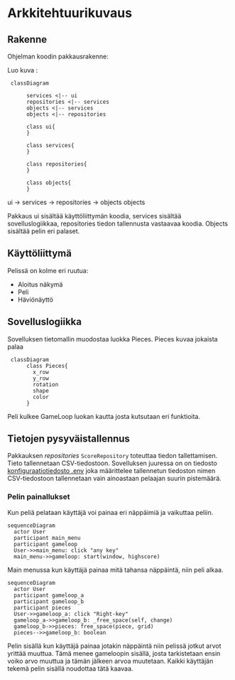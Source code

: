 # Arkkitehtuurikuvaus
## Rakenne
Ohjelman koodin pakkausrakenne:

Luo kuva :
```mermaid
 classDiagram
      
      services <|-- ui
      repositories <|-- services
      objects <|-- services
      objects <|-- repositories
      
      class ui{
      }
      
      class services{
      }
      
      class repositories{
      }
      
      class objects{
      }
```
ui -> services -> repositories -> objects
                  objects

Pakkaus ui sisältää käyttöliittymän koodia, services sisältää sovelluslogiikkaa, repositories tiedon tallennusta vastaavaa koodia. Objects sisältää pelin eri palaset.

## Käyttöliittymä
Pelissä on kolme eri ruutua:
* Aloitus näkymä
* Peli
* Häviönäyttö

## Sovelluslogiikka
Sovelluksen tietomallin muodostaa luokka Pieces. Pieces kuvaa jokaista palaa
```mermaid
 classDiagram
      class Pieces{
        x_row
        y_row
        rotation
        shape
        color
      }
```
Peli kulkee GameLoop luokan kautta josta kutsutaan eri funktioita.

## Tietojen pysyväistallennus
Pakkauksen _repositories_ `ScoreRepository` toteuttaa tiedon tallettamisen. Tieto tallennetaan CSV-tiedostoon. 
Sovelluksen juuressa on on tiedosto [konfiguraatiotiedosto .env](https://github.com/HYTApio/ot-harjoitustyo/blob/master/.env) joka määrittelee tallennetun tiedoston nimen
CSV-tiedostoon tallennetaan vain ainoastaan pelaajan suurin pistemäärä.


### Pelin painallukset
Kun peliä pelataan käyttäjä voi painaa eri näppäimiä ja vaikuttaa peliin. 

```mermaid
sequenceDiagram
  actor User
  participant main_menu
  participant gameloop
  User->>main_menu: click "any key"
  main_menu->>gameloop: start(window, highscore)
```
Main menussa kun käyttäjä painaa mitä tahansa näppäintä, niin peli alkaa.

```mermaid
sequenceDiagram
  actor User
  participant gameloop_a
  participant gameloop_b
  participant pieces
  User->>gameloop_a: click "Right-key"
  gameloop_a->>gameloop_b: _free_space(self, change)
  gameloop_b->>pieces: free_space(piece, grid)
  pieces-->>gameloop_b: boolean
```
Pelin sisällä kun käyttäjä painaa jotakin näppäintä niin pelissä jotkut arvot yrittää muuttua. Tämä menee gameloopin sisällä, josta tarkistetaan ensin voiko arvo muuttua ja tämän jälkeen arvoa muutetaan. Kaikki käyttäjän tekemä pelin sisällä noudottaa tätä kaavaa. 

